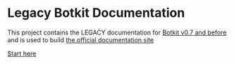 # Legacy Botkit Documentation

This project contains the LEGACY documentation for [Botkit v0.7 and before](https://github.com/howdyai/botkit/tree/legacy#tree) and is used to build [the official documentation site](https://botkit.ai/docs/v0)

[Start here](docs/index.md)
